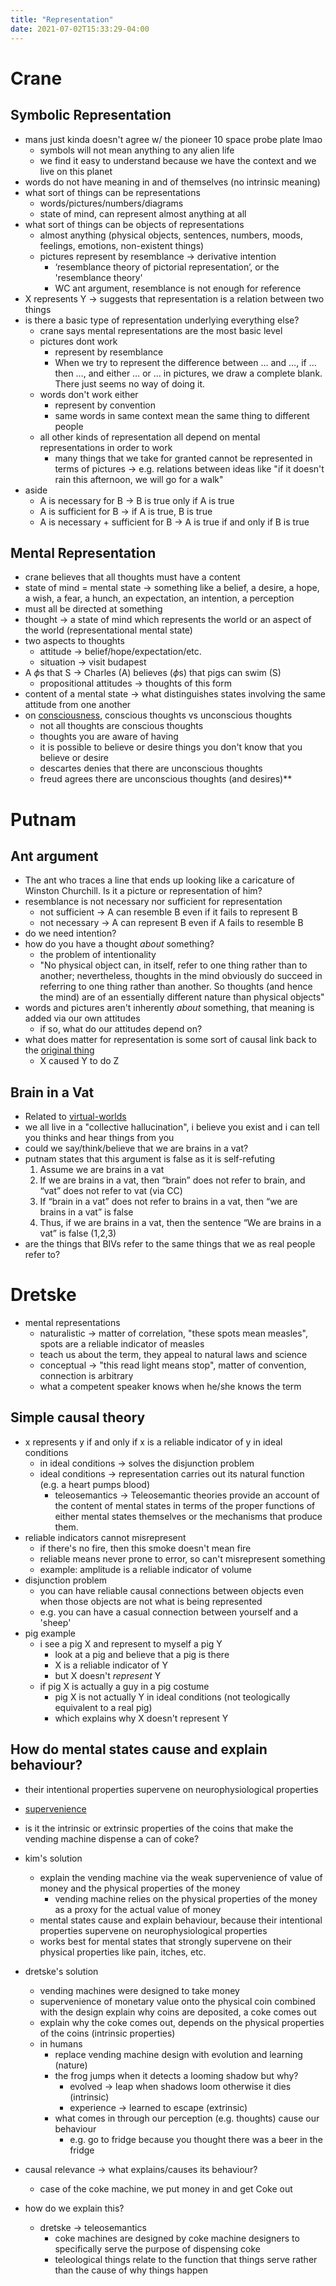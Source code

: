 ```yaml
---
title: "Representation"
date: 2021-07-02T15:33:29-04:00
---
```


# Crane
## Symbolic Representation
-   mans just kinda doesn't agree w/ the pioneer 10 space probe plate lmao
    -   symbols will not mean anything to any alien life
    -   we find it easy to understand because we have the context and we live on this planet
-   words do not have meaning in and of themselves (no intrinsic meaning)
-   what sort of things can be representations
    -   words/pictures/numbers/diagrams
    -   state of mind, can represent almost anything at all
-   what sort of things can be objects of representations
    -   almost anything (physical objects, sentences, numbers, moods, feelings, emotions, non-existent things)
    -   pictures represent by resemblance → derivative intention
        -   ‘resemblance theory of pictorial representation’, or the 'resemblance theory'
        -   WC ant argument, resemblance is not enough for reference
-   X represents Y → suggests that representation is a relation between two things
-   is there a basic type of representation underlying everything else?
    -   crane says mental representations are the most basic level
    -   pictures dont work
        -   represent by resemblance
        -   When we try to represent the difference between … and …, if … then …, and either … or … in pictures, we draw a complete blank. There just seems no way of doing it.
    -   words don't work either
        -   represent by convention
        -   same words in same context mean the same thing to different people
    -   all other kinds of representation all depend on mental representations in order to work
        -   many things that we take for granted cannot be represented in terms of pictures → e.g. relations between ideas like "if it doesn't rain this afternoon, we will go for a walk"
-   aside
    -   A is necessary for B → B is true only if A is true
    -   A is sufficient for B → if A is true, B is true
    -   A is necessary + sufficient for B → A is true if and only if B is true
## Mental Representation
-   crane believes that all thoughts must have a content
-   state of mind = mental state → something like a belief, a desire, a hope, a wish, a fear, a hunch, an expectation, an intention, a perception
-   must all be directed at something
-   thought → a state of mind which represents the world or an aspect of the world (representational mental state)
-   two aspects to thoughts
    -   attitude → belief/hope/expectation/etc.
    -   situation → visit budapest
-   A $\phi$s that S → Charles (A) believes ($\phi$s) that pigs can swim (S)
    -   propositional attitudes → thoughts of this form
-   content of a mental state → what distinguishes states involving the same attitude from one another
-   on [consciousness](thoughts/consciousness.md), conscious thoughts vs unconscious thoughts
    -   not all thoughts are conscious thoughts
    -   thoughts you are aware of having
    -   it is possible to believe or desire things you don't know that you believe or desire
    -   descartes denies that there are unconscious thoughts
    -   freud agrees there are unconscious thoughts (and desires)**

# Putnam
## Ant argument
-   The ant who traces a line that ends up looking like a caricature of Winston Churchill. Is it a picture or representation of him?
-   resemblance is not necessary nor sufficient for representation
	-   not sufficient → A can resemble B even if it fails to represent B
	-   not necessary → A can represent B even if A fails to resemble B
-   do we need intention?
-   how do you have a thought _about_ something?
    -   the problem of intentionality
    -   "No physical object can, in itself, refer to one thing rather than to another; nevertheless, thoughts in the mind obviously do succeed in referring to one thing rather than another. So thoughts (and hence the mind) are of an essentially different nature than physical objects"
-   words and pictures aren't inherently _about_ something, that meaning is added via our own attitudes
    -   if so, what do our attitudes depend on?
-   what does matter for representation is some sort of causal link back to the [original thing](thoughts/originality.md)
    -   X caused Y to do Z
## Brain in a Vat
- Related to [virtual-worlds](/thoughts/virtual-worlds)
-   we all live in a "collective hallucination", i believe you exist and i can tell you thinks and hear things from you
-   could we say/think/believe that we are brains in a vat?
-   putnam states that this argument is false as it is self-refuting
	1.  Assume we are brains in a vat
	2.  If we are brains in a vat, then “brain” does not refer to brain, and “vat” does not refer to vat (via CC)
	3.  If “brain in a vat” does not refer to brains in a vat, then “we are brains in a vat” is false
	4.  Thus, if we are brains in a vat, then the sentence “We are brains in a vat” is false (1,2,3)
-   are the things that BIVs refer to the same things that we as real people refer to?

# Dretske
-   mental representations
    -   naturalistic → matter of correlation, "these spots mean measles", spots are a reliable indicator of measles
    -   teach us about the term, they appeal to natural laws and science
    -   conceptual → "this read light means stop", matter of convention, connection is arbitrary
    -   what a competent speaker knows when he/she knows the term
        
## Simple causal theory
-   x represents y if and only if x is a reliable indicator of y in ideal conditions
	-   in ideal conditions → solves the disjunction problem
	-   ideal conditions → representation carries out its natural function (e.g. a heart pumps blood)
		-   teleosemantics → Teleosemantic theories provide an account of the content of mental states in terms of the proper functions of either mental states themselves or the mechanisms that produce them.
-   reliable indicators cannot misrepresent
	-   if there's no fire, then this smoke doesn't mean fire
	-   reliable means never prone to error, so can't misrepresent something
	-   example: amplitude is a reliable indicator of volume
-   disjunction problem
	-   you can have reliable causal connections between objects even when those objects are not what is being represented
	-   e.g. you can have a casual connection between yourself and a 'sheep'
-   pig example
	-   i see a pig X and represent to myself a pig Y
		-   look at a pig and believe that a pig is there
		-   X is a reliable indicator of Y
		-   but X doesn't _represent_ Y
	-   if pig X is actually a guy in a pig costume
		-   pig X is not actually Y in ideal conditions (not teologically equivalent to a real pig)
		-   which explains why X doesn't represent Y

## How do mental states cause and explain behaviour?
-   their intentional properties supervene on neurophysiological properties
-   [supervenience](thoughts/supervenience.md)
-   is it the intrinsic or extrinsic properties of the coins that make the vending machine dispense a can of coke?
    
-   kim's solution
    
    -   explain the vending machine via the weak supervenience of value of money and the physical properties of the money
        -   vending machine relies on the physical properties of the money as a proxy for the actual value of money
    -   mental states cause and explain behaviour, because their intentional properties supervene on neurophysiological properties
    -   works best for mental states that strongly supervene on their physical properties like pain, itches, etc.
-   dretske's solution
    -   vending machines were designed to take money
    -   supervenience of monetary value onto the physical coin combined with the design explain why coins are deposited, a coke comes out
    -   explain why the coke comes out, depends on the physical properties of the coins (intrinsic properties)
    -   in humans
        -   replace vending machine design with evolution and learning (nature)
        -   the frog jumps when it detects a looming shadow but why?
            -   evolved → leap when shadows loom otherwise it dies (intrinsic)
            -   experience → learned to escape (extrinsic)
        -   what comes in through our perception (e.g. thoughts) cause our behaviour
            -   e.g. go to fridge because you thought there was a beer in the fridge
-   causal relevance → what explains/causes its behaviour?
    
    -   case of the coke machine, we put money in and get Coke out
-   how do we explain this?
    
    -   dretske → teleosemantics
        -   coke machines are designed by coke machine designers to specifically serve the purpose of dispensing coke
        -   teleological things relate to the function that things serve rather than the cause of why things happen